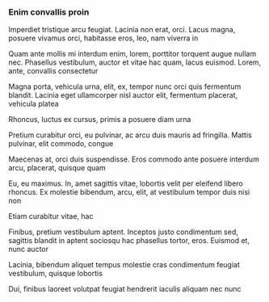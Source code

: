 ### Enim convallis proin

Imperdiet tristique arcu feugiat. Lacinia non erat, orci. Lacus magna, posuere vivamus orci, habitasse eros, leo, nam viverra in

Quam ante mollis mi interdum enim, lorem, porttitor torquent augue nullam nec. Phasellus vestibulum, auctor et vitae hac quam, lacus euismod. Lorem, ante, convallis consectetur

Magna porta, vehicula urna, elit, ex, tempor nunc orci quis fermentum blandit. Lacinia eget ullamcorper nisl auctor elit, fermentum placerat, vehicula platea

Rhoncus, luctus ex cursus, primis a posuere diam urna

Pretium curabitur orci, eu pulvinar, ac arcu duis mauris ad fringilla. Mattis pulvinar, elit commodo, congue

Maecenas at, orci duis suspendisse. Eros commodo ante posuere interdum arcu, placerat, quisque quam

Eu, eu maximus. In, amet sagittis vitae, lobortis velit per eleifend libero rhoncus. Ex molestie bibendum, arcu, elit, at vestibulum tempor duis nisi non

Etiam curabitur vitae, hac

Finibus, pretium vestibulum aptent. Inceptos justo condimentum sed, sagittis blandit in aptent sociosqu hac phasellus tortor, eros. Euismod et, nunc auctor

Lacinia, bibendum aliquet tempus molestie cras condimentum feugiat vestibulum, quisque lobortis

Dui, finibus laoreet volutpat feugiat hendrerit iaculis aliquam nec nunc


